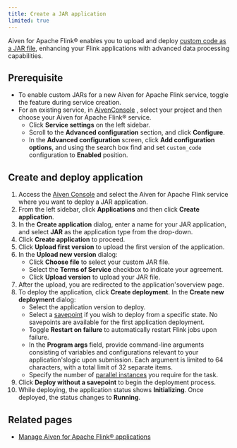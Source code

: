 ```yaml
---
title: Create a JAR application
limited: true
---
```


Aiven for Apache Flink® enables you to upload and deploy
[custom code as a JAR file](/docs/products/flink/concepts/custom-jars), enhancing your Flink applications with advanced data
processing capabilities.



## Prerequisite

- To enable custom JARs for a new Aiven for Apache Flink service,
  toggle the feature during service creation.
- For an existing service, in
[AivenConsole](https://console.aiven.io/) , select your project and then
choose your Aiven for Apache Flink® service.
  - Click **Service settings** on the left sidebar.
  - Scroll to the **Advanced configuration** section, and click
        **Configure**.
  - In the **Advanced configuration** screen, click **Add
        configuration options**, and using the search box find and set
        `custom_code` configuration to **Enabled** position.

## Create and deploy application

1.  Access the [Aiven Console](https://console.aiven.io/) and select the
    Aiven for Apache Flink service where you want to deploy a JAR
    application.
1.  From the left sidebar, click **Applications** and then click
    **Create application**.
1.  In the **Create application** dialog, enter a name for your JAR
    application, and select **JAR** as the application type from the
    drop-down.
1.  Click **Create application** to proceed.
1.  Click **Upload first version** to upload the first version of the
    application.
1.  In the **Upload new version** dialog:
    -   Click **Choose file** to select your custom JAR file.
    -   Select the **Terms of Service** checkbox to indicate your
        agreement.
    -   Click **Upload version** to upload your JAR file.
1.  After the upload, you are redirected to the application'soverview
    page.
1.  To deploy the application, click **Create deployment**. In the
    **Create new deployment** dialog:
    -   Select the application version to deploy.
    -   Select a
        [savepoint](/docs/products/flink/concepts/savepoints) if you wish to deploy from
        a specific state. No
        savepoints are available for the first application deployment.
    -   Toggle **Restart on failure** to automatically restart Flink
        jobs upon failure.
    -   In the **Program args** field, provide command-line arguments
        consisting of variables and configurations relevant to your
        application'slogic upon submission. Each argument is limited
        to 64 characters, with a total limit of 32 separate items.
    -   Specify the number of [parallel
        instances](https://nightlies.apache.org/flink/flink-docs-master/docs/dev/datastream/execution/parallel/)
        you require for the task.
1.  Click **Deploy without a savepoint** to begin the deployment
    process.
1. While deploying, the application status shows **Initializing**. Once
    deployed, the status changes to **Running**.

## Related pages

-   [Manage Aiven for Apache Flink® applications](/docs/products/flink/howto/manage-flink-applications)
